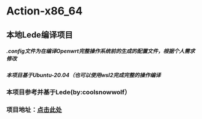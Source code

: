 <!DOCTYPE html>
<html lang="en">
<head>

</head>
<body>
    <h1>Action-x86_64</h1>
    <h2>本地Lede编译项目</h2>
    <h5>.config文件为在编译Openwrt完整操作系统前的生成的配置文件，根据个人需求修改</h5>
    <h5>本项目基于Ubuntu-20.04（也可以使用wsl2完成完整的操作编译</h5>
    <h3>本项目参考并基于Lede(by:coolsnowwolf） </h3> 
    <h3>项目地址：<a href="https://github.com/coolsnowwolf/lede">点击此处</a></h3>
</body>
</html>